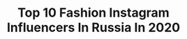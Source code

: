 ---
title: Top 10 Fashion Instagram Influencers In Russia In 2020
description: >-
  Find top fashion Instagram influencers in Russia in 2020. Most popular hashtags: #detailsoftheday #lookoftheday #thenoisetier #marlipa.
platform: Instagram
profiles:
  - username: "marinashchenyaeva"
    fullname: >-
      Марина Щеняева
    location: "Russia"
    followers: 84275
    engagement: 367
    commentsToLikes: 0.094343
    id: ck6ufyih1zvvf0j71eo5tj1ut
    verified: false
    hashtags: ""
  - username: "bliznukd"
    fullname: >-
      Фотограф 🇷🇺📷 Денис Близнюк
    location: "Russia"
    followers: 16641
    engagement: 562
    commentsToLikes: 0.146314
    id: ck6ufykmzzwah0j71coay8fpd
    verified: false
    hashtags: "#mood, #nophotoshop"
  - username: "kaaaaaaaaaaat"
    fullname: >-
      Kate| In❤️with Paris |Filters
    location: "Russia"
    followers: 42311
    engagement: 396
    commentsToLikes: 0.148545
    id: ck14k2obnnfh50i19cv7eok4k
    verified: false
    hashtags: "#kiehls8, #victoriassecretrussia, #liketime, #kiehlsrussia"
  - username: "sasha_shklyaeva"
    fullname: >-
      Стилист • Екатеринбург
    location: "Russia"
    followers: 13015
    engagement: 835
    commentsToLikes: 0.093625
    id: ck0u81za969m60i197nt4sqwm
    verified: false
    hashtags: "#lookstyle, #ysl, #yslshoes, #12friendz"
  - username: "olga_prosvetova"
    fullname: >-
      Ольга Просветова
    location: "Russia"
    followers: 129073
    engagement: 321
    commentsToLikes: 0.072967
    id: ck5c27ooswpel0i11un3aqpob
    verified: false
    hashtags: ""
  - username: "style_by_kater1na__"
    fullname: >-
      Катерина
    location: "Russia"
    followers: 5919
    engagement: 1157
    commentsToLikes: 0.066704
    id: ck6ui7qlsdjiq0j71pmdc9jwp
    verified: false
    hashtags: "#style, #hmbelarus"
  - username: "kristabelkrayt"
    fullname: >-
      Kristina Krayt
    location: "Russia"
    followers: 1063603
    engagement: 243
    commentsToLikes: 0.029056
    id: ck0tsru4s0bte0i19yv7qnzx0
    verified: false
    hashtags: "#baikal430, #kraytmood, #stayhome, #baikal"
  - username: "marinalipovetskaya"
    fullname: >-
      Marina Lipovetskaya
    location: "Russia"
    followers: 15038
    engagement: 574
    commentsToLikes: 0.084938
    id: ck5hdv3orpiwf0i117ehj49cw
    verified: false
    hashtags: "#marlipa"
  - username: "tats_stacy"
    fullname: >-
      Anastasia Pesotskaya
    location: "Russia"
    followers: 83423
    engagement: 263
    commentsToLikes: 0.047958
    id: ck5bvvymukia40i11i7i7hybp
    verified: false
    hashtags: "#serginnetti, #germany, #redmond, #newcollection"
  - username: "marinabondy"
    fullname: >-
      LIFESTYLE
    location: "Russia"
    followers: 195330
    engagement: 229
    commentsToLikes: 0.113655
    id: ck5hn1cwpn0s20i11xvpgliug
    verified: false
    hashtags: "#skinceuticals, #thalgo, #thalgorussia, #mbondy"
---